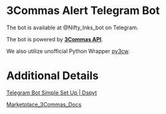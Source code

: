 # 3Commas Alert Telegram Bot

The bot is available at @Nifty_Inks_bot on Telegram.

The bot is powered by **[3Commas API](https://github.com/3commas-io/3commas-official-api-docs)**.

We also utilize unofficial Python Wrapper [py3cw](https://github.com/bogdanteodoru/py3cw).


# Additional Details

[Telegram Bot Simple Set Up | Dspyt](https://dspyt.com/simple-telegram-bot-in-python-hosted-easily-on-heroku/)

[Marketplace_3Commas_Docs](https://github.com/3commas-io/3commas-official-api-docs/blob/master/marketplace_api.md)